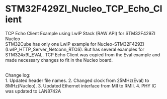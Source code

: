 # STM32F429ZI_Nucleo_TCP_Echo_Client
TCP Echo Client Example using LwIP Stack (RAW API) for STM32F429ZI Nucleo
<br>
STM32Cube has only one LwIP example for Nucleo-STM32F429ZI (LwIP_HTTP_Server_Netconn_RTOS). 
But has several examples for STM324x9I_EVAL. TCP Echo Client was copied from the Eval example and made necessary changes to
fit in the Nucleo board.

<br>
Change log:<br>
1. Updated header file names.
2. Changed clock from 25MHz(Eval) to 8MHz(Nucleo).
3. Updated Ethernet interface from MII to RMII.
4. PHY IC was updated to LAN8742A

